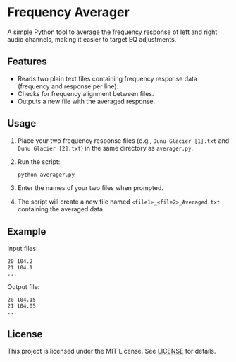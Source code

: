 # Frequency Averager

A simple Python tool to average the frequency response of left and right audio channels, making it easier to target EQ adjustments.

## Features

- Reads two plain text files containing frequency response data (frequency and response per line).
- Checks for frequency alignment between files.
- Outputs a new file with the averaged response.

## Usage

1. Place your two frequency response files (e.g., `Dunu Glacier [1].txt` and `Dunu Glacier [2].txt`) in the same directory as `averager.py`.
2. Run the script:

    ```sh
    python averager.py
    ```

3. Enter the names of your two files when prompted.
4. The script will create a new file named `<file1>_<file2>_Averaged.txt` containing the averaged data.

## Example

Input files:
```
20 104.2
21 104.1
...
```

Output file:
```
20 104.15
21 104.05
...
```

## License

This project is licensed under the MIT License. See [LICENSE](LICENSE) for details.

